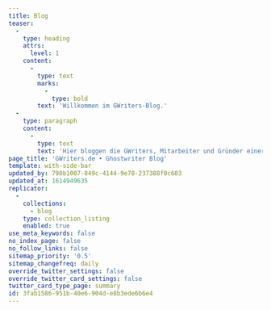```yaml
---
title: Blog
teaser:
  -
    type: heading
    attrs:
      level: 1
    content:
      -
        type: text
        marks:
          -
            type: bold
        text: 'Willkommen im GWriters-Blog.'
  -
    type: paragraph
    content:
      -
        type: text
        text: 'Hier bloggen die GWriters, Mitarbeiter und Gründer einer der größten Agenturen für akademische Ghostwriter, Lektoren und Coaches. Du findest in diesem Blog Informationen zur akademischen Ghostwriter-Branche, der deutschen Hochschullandschaft und zahlreiche Tipps zum Schreiben wissenschaftlicher Arbeiten.'
page_title: 'GWriters.de • Ghostwriter Blog'
template: with-side-bar
updated_by: 790b1007-849c-4144-9e78-237388f0c603
updated_at: 1614949635
replicator:
  -
    collections:
      - blog
    type: collection_listing
    enabled: true
use_meta_keywords: false
no_index_page: false
no_follow_links: false
sitemap_priority: '0.5'
sitemap_changefreq: daily
override_twitter_settings: false
override_twitter_card_settings: false
twitter_card_type_page: summary
id: 3fab1586-951b-40e6-904d-e8b3ede6b6e4
---
```

